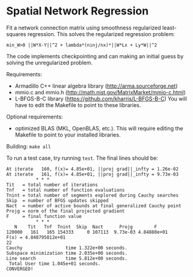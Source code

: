 Spatial Network Regression
==========================

Fit a network connection matrix using smoothness regularized least-squares
regression. This solves the regularized regression problem:

```min_W>0 ||W*X-Y||^2 + lambda*(ninj/nx)*||W*Lx + Ly*W||^2```

The code implements checkpointing and can making an initial guess
by solving the unregularized problem.

Requirements: 
* Armadillo C++ linear algebra library (http://arma.sourceforge.net)
* mmio.c and mmio.h (http://math.nist.gov/MatrixMarket/mmio-c.html)
* L-BFGS-B-C library (https://github.com/kharris/L-BFGS-B-C)
You will have to edit the Makefile to point to these libraries.

Optional requirements:
* optimized BLAS (MKL, OpenBLAS, etc.). This will require editing the Makefile
to point to your installed libraries.

Building: `make all`

To run a test case, try running `test`. The final lines should be:

```
At iterate   160, f(x)= 4.85e+01, ||proj grad||_infty = 1.26e-02
At iterate   161, f(x)= 4.85e+01, ||proj grad||_infty = 9.73e-03
           * * * 
Tit   = total number of iterations
Tnf   = total number of function evaluations
Tnint = total number of segments explored during Cauchy searches
Skip  = number of BFGS updates skipped
Nact  = number of active bounds at final generalized Cauchy point
Projg = norm of the final projected gradient
F     = final function value
           * * * 
   N    Tit   Tnf  Tnint  Skip  Nact      Projg        F
120000   161   165 154333     0 107113	9.73e-03 4.84880e+01
F(x) = 4.848795812e+01
22
Cauchy                time 1.322e+00 seconds.
Subspace minimization time 2.035e+00 seconds.
Line search           time 5.812e+00 seconds.
 Total User time 1.045e+01 seconds.
CONVERGED!
```